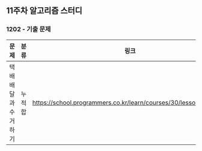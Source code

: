 ## 11주차 알고리즘 스터디  


### 1202 - 기출 문제

|문제|분류|링크|
|---|---|---|
|택배 배달과 수거하기|누적합|https://school.programmers.co.kr/learn/courses/30/lessons/150369|
